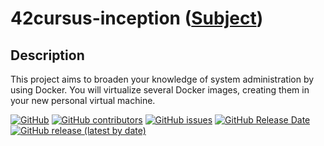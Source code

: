 # 42cursus-inception ([Subject](/.github/en.subject.pdf))

## Description
This project aims to broaden your knowledge of system administration by using Docker. You will virtualize several Docker images, creating them in your new personal virtual machine.

[![GitHub](https://img.shields.io/github/license/BrunoCostaGH/42cursus-inception?style=for-the-badge)](https://github.com/BrunoCostaGH/42cursus-inception/blob/master/LICENSE.md)
[![GitHub contributors](https://img.shields.io/github/contributors/BrunoCostaGH/42cursus-inception?style=for-the-badge)](https://github.com/BrunoCostaGH/42cursus-inception)
[![GitHub issues](https://img.shields.io/github/issues/BrunoCostaGH/42cursus-inception?style=for-the-badge)](https://github.com/BrunoCostaGH/42cursus-inception/issues)
[![GitHub Release Date](https://img.shields.io/github/release-date/BrunoCostaGH/42cursus-inception?style=for-the-badge)](https://github.com/BrunoCostaGH/42cursus-inception/releases/latest)
[![GitHub release (latest by date)](https://img.shields.io/github/v/release/BrunoCostaGH/42cursus-inception?style=for-the-badge)](https://github.com/BrunoCostaGH/42cursus-inception/releases/latest)
